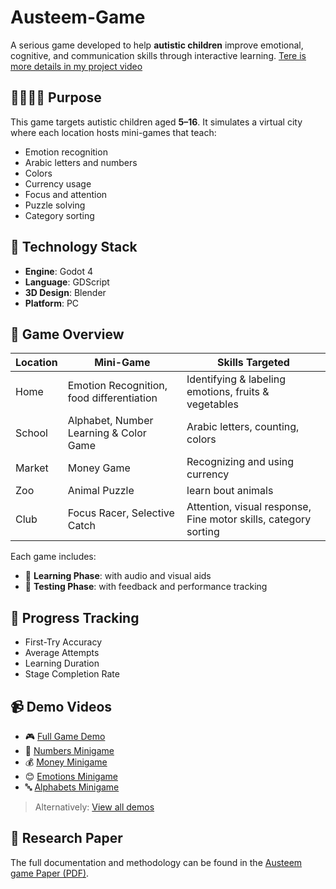 # Austeem-Game

A serious game developed to help **autistic children** improve emotional, cognitive, and communication skills through interactive learning.
[Tere is more details in my project video](https://www.youtube.com/watch?v=XxzDhRH_ri4)

## 👨‍👩‍👧‍👦 Purpose

This game targets autistic children aged **5–16**. It simulates a virtual city where each location hosts mini-games that teach:
- Emotion recognition
- Arabic letters and numbers
- Colors
- Currency usage
- Focus and attention
- Puzzle solving
- Category sorting

## 🚀 Technology Stack

- **Engine**: Godot 4
- **Language**: GDScript
- **3D Design**: Blender
- **Platform**: PC

## 🧠 Game Overview

| Location  | Mini-Game                        | Skills Targeted                      |
|-----------|----------------------------------|--------------------------------------|
| Home      | Emotion Recognition, food differentiation              | Identifying & labeling emotions, fruits & vegetables      |
| School    | Alphabet, Number Learning & Color Game       | Arabic letters, counting, colors             |
| Market    | Money Game                       | Recognizing and using currency       |
| Zoo       | Animal Puzzle   | learn bout animals  |
| Club      | Focus Racer, Selective Catch         | Attention, visual response, Fine motor skills, category sorting |

Each game includes:
- 🧠 **Learning Phase**: with audio and visual aids  
- 🧪 **Testing Phase**: with feedback and performance tracking

## 🧪 Progress Tracking

- First-Try Accuracy
- Average Attempts
- Learning Duration
- Stage Completion Rate

## 📹 Demo Videos

- 🎮 [Full Game Demo](https://drive.google.com/file/d/1O-Z62LknAkMtyXUONhWp-vVTbYwbZmKC/view?usp=sharing)
- 🔢 [Numbers Minigame](https://drive.google.com/file/d/1elxxR-ZCCL_uCGkzqz_SkN3nf2DGPOkt/view?usp=sharing)
- 💰 [Money Minigame](https://drive.google.com/file/d/17NvzBJjtVtcDHBT0Tjc1cG6kdDaS90aT/view?usp=drive_link)
- 😊 [Emotions Minigame](https://drive.google.com/file/d/1-bvxtP5EkA3j0upxcaHwfduhtjcO709B/view?usp=sharing)
- 🔤 [Alphabets Minigame](https://drive.google.com/file/d/1OR23PTRmRFtkc2EwgYQfMFIwHDvazCD-/view?usp=sharing)

> Alternatively: [View all demos](https://drive.google.com/drive/folders/1Z1dULZc8gjMOnJdNfSKgtKMkYflbEC18?usp=sharing)

## 📄 Research Paper

The full documentation and methodology can be found in the [Austeem game Paper (PDF)](https://drive.google.com/file/d/1gNn_jrpf4Nj714VWe6AsSEMHGiOnGj5U/view?usp=sharing).
